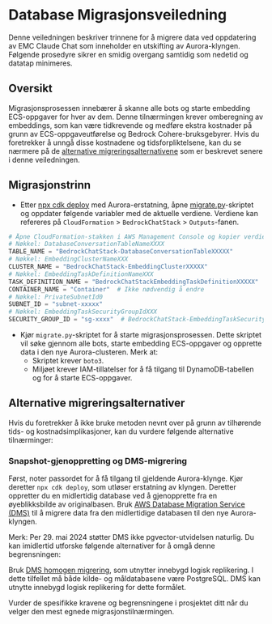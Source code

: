 # Database Migrasjonsveiledning

Denne veiledningen beskriver trinnene for å migrere data ved oppdatering av EMC Claude Chat som inneholder en utskifting av Aurora-klyngen. Følgende prosedyre sikrer en smidig overgang samtidig som nedetid og datatap minimeres.

## Oversikt

Migrasjonsprosessen innebærer å skanne alle bots og starte embedding ECS-oppgaver for hver av dem. Denne tilnærmingen krever omberegning av embeddings, som kan være tidkrevende og medføre ekstra kostnader på grunn av ECS-oppgaveutførelse og Bedrock Cohere-bruksgebyrer. Hvis du foretrekker å unngå disse kostnadene og tidsforpliktelsene, kan du se nærmere på de [alternative migreringsalternativene](#alternative-migration-options) som er beskrevet senere i denne veiledningen.

## Migrasjonstrinn

- Etter [npx cdk deploy](../README.md#deploy-using-cdk) med Aurora-erstatning, åpne [migrate.py](./migrate.py)-skriptet og oppdater følgende variabler med de aktuelle verdiene. Verdiene kan refereres på `CloudFormation` > `BedrockChatStack` > `Outputs`-fanen.

```py
# Åpne CloudFormation-stakken i AWS Management Console og kopier verdiene fra Outputs-fanen.
# Nøkkel: DatabaseConversationTableNameXXXX
TABLE_NAME = "BedrockChatStack-DatabaseConversationTableXXXXX"
# Nøkkel: EmbeddingClusterNameXXX
CLUSTER_NAME = "BedrockChatStack-EmbeddingClusterXXXXX"
# Nøkkel: EmbeddingTaskDefinitionNameXXX
TASK_DEFINITION_NAME = "BedrockChatStackEmbeddingTaskDefinitionXXXXX"
CONTAINER_NAME = "Container"  # Ikke nødvendig å endre
# Nøkkel: PrivateSubnetId0
SUBNET_ID = "subnet-xxxxx"
# Nøkkel: EmbeddingTaskSecurityGroupIdXXX
SECURITY_GROUP_ID = "sg-xxxx"  # BedrockChatStack-EmbeddingTaskSecurityGroupXXXXX
```

- Kjør `migrate.py`-skriptet for å starte migrasjonsprosessen. Dette skriptet vil søke gjennom alle bots, starte embedding ECS-oppgaver og opprette data i den nye Aurora-clusteren. Merk at:
  - Skriptet krever `boto3`.
  - Miljøet krever IAM-tillatelser for å få tilgang til DynamoDB-tabellen og for å starte ECS-oppgaver.

## Alternative migreringsalternativer

Hvis du foretrekker å ikke bruke metoden nevnt over på grunn av tilhørende tids- og kostnadsimplikasjoner, kan du vurdere følgende alternative tilnærminger:

### Snapshot-gjenoppretting og DMS-migrering

Først, noter passordet for å få tilgang til gjeldende Aurora-klynge. Kjør deretter `npx cdk deploy`, som utløser erstatning av klyngen. Deretter oppretter du en midlertidig database ved å gjenopprette fra en øyeblikksbilde av originalbasen.
Bruk [AWS Database Migration Service (DMS)](https://aws.amazon.com/dms/) til å migrere data fra den midlertidige databasen til den nye Aurora-klyngen.

Merk: Per 29. mai 2024 støtter DMS ikke pgvector-utvidelsen naturlig. Du kan imidlertid utforske følgende alternativer for å omgå denne begrensningen:

Bruk [DMS homogen migrering](https://docs.aws.amazon.com/dms/latest/userguide/dm-migrating-data.html), som utnytter innebygd logisk replikering. I dette tilfellet må både kilde- og måldatabasene være PostgreSQL. DMS kan utnytte innebygd logisk replikering for dette formålet.

Vurder de spesifikke kravene og begrensningene i prosjektet ditt når du velger den mest egnede migrasjonstilnærmingen.